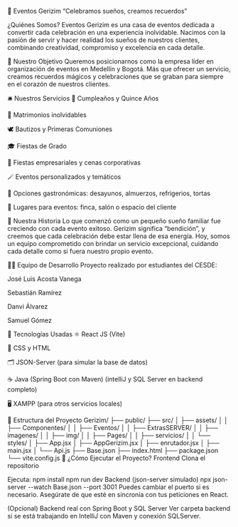 🎉 Eventos Gerizim
“Celebramos sueños, creamos recuerdos”

¿Quiénes Somos?
Eventos Gerizim es una casa de eventos dedicada a convertir cada celebración en una experiencia inolvidable. Nacimos con la pasión de servir y hacer realidad los sueños de nuestros clientes, combinando creatividad, compromiso y excelencia en cada detalle.

🎯 Nuestro Objetivo
Queremos posicionarnos como la empresa líder en organización de eventos en Medellín y Bogotá. Más que ofrecer un servicio, creamos recuerdos mágicos y celebraciones que se graban para siempre en el corazón de nuestros clientes.

🛎️ Nuestros Servicios
🎂 Cumpleaños y Quince Años

💍 Matrimonios inolvidables

🕊️ Bautizos y Primeras Comuniones

🎓 Fiestas de Grado

🏢 Fiestas empresariales y cenas corporativas

🪄 Eventos personalizados y temáticos

🧁 Opciones gastronómicas: desayunos, almuerzos, refrigerios, tortas

📍 Lugares para eventos: finca, salón o espacio del cliente

📖 Nuestra Historia
Lo que comenzó como un pequeño sueño familiar fue creciendo con cada evento exitoso. Gerizim significa “bendición”, y creemos que cada celebración debe estar llena de esa energía. Hoy, somos un equipo comprometido con brindar un servicio excepcional, cuidando cada detalle como si fuera nuestro propio evento.

👨‍💻 Equipo de Desarrollo
Proyecto realizado por estudiantes del CESDE:

José Luis Acosta Vanega

Sebastián Ramírez

Danvi Álvarez

Samuel Gómez

🧠 Tecnologías Usadas
⚛️ React JS (Vite)

🎨 CSS y HTML

🗂️ JSON-Server (para simular la base de datos)

☕ Java (Spring Boot con Maven) (intelliJ y SQL Server en backend completo)

🖥️ XAMPP (para otros servicios locales)

📂 Estructura del Proyecto
Gerizim/
├── public/
├── src/
│ ├── assets/
│ │ ├── Componentes/
│ │ ├── Eventos/
│ │ ├── ExtrasSERVER/
│ │ ├── imagenes/
│ │ ├── img/
│ │ ├── Pages/
│ │ ├── servicios/
│ │ └── styles/
│ ├── App.jsx
│ ├── AppGerizim.jsx
│ ├── enrutador.jsx
│ ├── main.jsx
│ └── Api.js
├── Base.json
├── index.html
├── package.json
└── vite.config.js
🚀 ¿Cómo Ejecutar el Proyecto?
Frontend
Clona el repositorio

Ejecuta:
npm install
npm run dev
Backend (json-server simulado)
npx json-server --watch Base.json --port 3001
Puedes cambiar el puerto si es necesario. Asegúrate de que esté en sincronía con tus peticiones en React.

(Opcional) Backend real con Spring Boot y SQL Server
Ver carpeta backend si se está trabajando en IntelliJ con Maven y conexión SQLServer.
